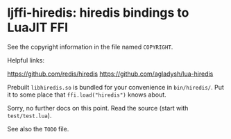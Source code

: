 ljffi-hiredis: hiredis bindings to LuaJIT FFI
=============================================

See the copyright information in the file named `COPYRIGHT`.

Helpful links:

https://github.com/redis/hiredis
https://github.com/agladysh/lua-hiredis

Prebuilt `libhiredis.so` is bundled for your convenience in `bin/hiredis/`.
Put it to some place that `ffi.load("hiredis")` knows about.

Sorry, no further docs on this point. Read the source
(start with `test/test.lua`).

See also the `TODO` file.
